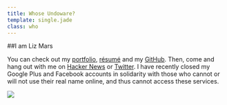 ```yaml
---
title: Whose Undoware?
template: single.jade
class: who
---
```


##I am Liz Mars

You can check out my [portfolio](/portfolio/), [résumé](/cv/) and my [GitHub](https://www.github.com/undoware/). Then, come and hang out with me on [Hacker News](http://news.ycombinator.com) or [Twitter](http://twitter.com/undoware). I have recently closed my Google Plus and Facebook accounts in solidarity with those who cannot or will not use their real name online, and thus cannot access these services. 

<a href="/portfolio/"> <img src="https://undoware-cdn.appspot.com/raster/signature.png"> </a>
